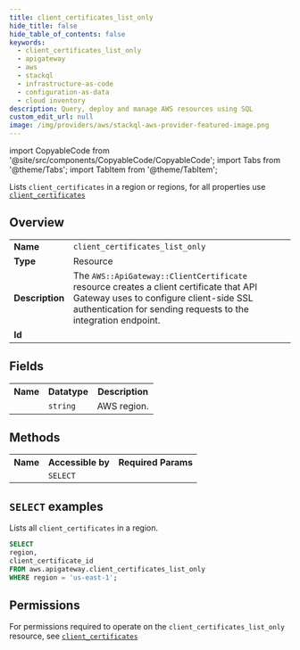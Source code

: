 ```yaml
---
title: client_certificates_list_only
hide_title: false
hide_table_of_contents: false
keywords:
  - client_certificates_list_only
  - apigateway
  - aws
  - stackql
  - infrastructure-as-code
  - configuration-as-data
  - cloud inventory
description: Query, deploy and manage AWS resources using SQL
custom_edit_url: null
image: /img/providers/aws/stackql-aws-provider-featured-image.png
---
```


import CopyableCode from '@site/src/components/CopyableCode/CopyableCode';
import Tabs from '@theme/Tabs';
import TabItem from '@theme/TabItem';

Lists <code>client_certificates</code> in a region or regions, for all properties use <a href="/providers/aws/serviceName/client_certificates/"><code>client_certificates</code></a>

## Overview
<table><tbody>
<tr><td><b>Name</b></td><td><code>client_certificates_list_only</code></td></tr>
<tr><td><b>Type</b></td><td>Resource</td></tr>
<tr><td><b>Description</b></td><td>The <code>AWS::ApiGateway::ClientCertificate</code> resource creates a client certificate that API Gateway uses to configure client-side SSL authentication for sending requests to the integration endpoint.</td></tr>
<tr><td><b>Id</b></td><td><CopyableCode code="aws.apigateway.client_certificates_list_only" /></td></tr>
</tbody></table>

## Fields
<table><tbody><tr><th>Name</th><th>Datatype</th><th>Description</th></tr><tr><td><CopyableCode code="region" /></td><td><code>string</code></td><td>AWS region.</td></tr>
</tbody></table>

## Methods

<table><tbody>
  <tr>
    <th>Name</th>
    <th>Accessible by</th>
    <th>Required Params</th>
  </tr>
  <tr>
    <td><CopyableCode code="list_resources" /></td>
    <td><code>SELECT</code></td>
    <td><CopyableCode code="region" /></td>
  </tr>
</tbody></table>

## `SELECT` examples
Lists all <code>client_certificates</code> in a region.
```sql
SELECT
region,
client_certificate_id
FROM aws.apigateway.client_certificates_list_only
WHERE region = 'us-east-1';
```


## Permissions

For permissions required to operate on the <code>client_certificates_list_only</code> resource, see <a href="/providers/aws/apigateway/client_certificates/#permissions"><code>client_certificates</code></a>

